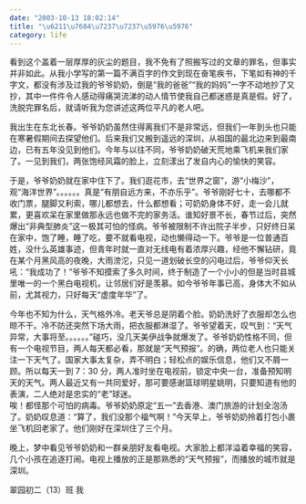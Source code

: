 ```yaml
---
date: "2003-10-13 18:02:14"
title: "\u6211\u7684\u7237\u7237\u5976\u5976"
category: life
---
```


看到这个盖着一层厚厚的灰尘的题目，我不免有了照搬写过的文章的罪名，但事实并非如此。从我小学写的第一篇不满百字的作文到现在奋笔疾书，下笔如有神的千字文，都没有涉及过我的爷爷奶奶，倒是“我的爸爸”“我的妈妈”一字不动地抄了又抄，其中一件件令人感动得痛哭流涕的动人情节使我自己都迷惑是真是假。好了，洗脱完罪名后，就请听我为您讲述这两位平凡的老人吧。

我出生在东北长春。爷爷奶奶虽然住得离我们不是非常远，但我们一年到头也只能在寒暑假期间去探望他们。后来我们又搬到遥远的深圳，从祖国的最北边来到最南边，已有五年没见到他们。今年与以往不同，爷爷奶奶破天荒地乘飞机来我们家了。一见到我们，两张饱经风霜的脸上，立刻漾出了发自内心的愉快的笑容。

于是，爷爷奶奶就在家中住下了。我们逛花市，去“世界之窗”，游“小梅沙”，观“海洋世界”。。。。。。真是“有朋自远方来，不亦乐乎”。爷爷刚好七十，去哪都不收门票，腿脚又利索，哪儿都想去，什么都想看；可奶奶身体不好，走一会儿就累，更喜欢呆在家里做那永远也做不完的家务活。谁知好景不长，春节过后，突然爆出“非典型肺炎”这一极其可怕的怪病。爷爷被限制不许出院子半步，只好终日呆在家中，饱了睡，睡了吃，要不就看电视，动也懒得动一下。爷爷是一位普通百姓，没什么英雄事迹，但青年时就一直对无线电有着浓厚兴趣，经他不懈钻研，竟在某个月黑风高的夜晚，大雨滂沱，只见一道划破长空的闪电过后，爷爷仰天长吼：“我成功了！”爷爷不知摸索了多久时间，终于制造了一个小小的但是当时县城里唯一的一个黑白电视机，让邻居们好是羡慕。如今爷爷年事已高，身体大不如从前，尤其视力，只好每天“虚度年华”了。

今年也不知为什么，天气格外冷。老天爷总是阴着个脸。奶奶洗好了衣服却怎么也晾不干。冷不防还突然下场大雨，把衣服都淋湿了。爷爷望着天，叹气到：“天气异常，大事将至。。。。。。”碰巧，没几天美伊战争就爆发了。爷爷奶奶性格不同，但有一个电视节目，两人每天都必看，那就是“天气预报”。的确，两位老人也只能关注一下天气了。国家大事太复杂，弄不明白；轻松点的娱乐信息，他们又不屑一顾。所以每天一到 7：30 分，两人准时坐在电视前，锁定中央一台，准备预知明天的天气。两人最近又有一共同爱好，那可要感谢篮球明星姚明，只要知道有他的表演，二人绝对是忠实的“老”球迷。  
 唉！都怪那个可怕的病毒。爷爷奶奶原定“五一”去香港、澳门旅游的计划全泡汤了。奶奶叹息道：“算了，我们没那个福气啊！”今天早上，爷爷奶奶拎着打包小裹坐飞机回老家了。他们刚好在深圳住了三个月。

晚上，梦中看见爷爷奶奶和一群亲朋好友看电视。大家脸上都洋溢着幸福的笑容，几个小孩在追逐打闹。电视上播放的正是那熟悉的“天气预报”，而播放的城市就是深圳。

翠园初二（13）班 我
